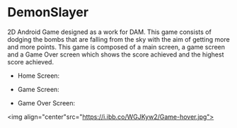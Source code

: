 # DemonSlayer

2D Android Game designed as a work for DAM. 
This game consists of dodging the bombs that are falling from the sky with the aim of getting more and more points. 
This game is composed of a main screen, a game screen and a Game Over screen which shows the score achieved and the highest score achieved.

- Home Screen:



- Game Screen:



- Game Over Screen:

<img align="center"src="https://i.ibb.co/WGJKyw2/Game-hover.jpg">
